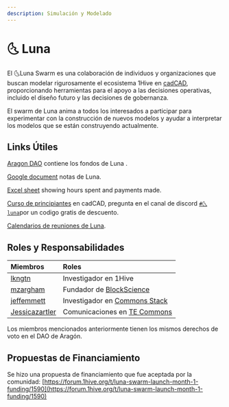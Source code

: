 ```yaml
---
description: Simulación y Modelado
---
```


# 🌜 Luna

El 🌜Luna Swarm es una colaboración de individuos y organizaciones que buscan modelar rigurosamente el ecosistema 1Hive en [cadCAD](http://cadcad.org/), proporcionando herramientas para el apoyo a las decisiones operativas, incluido el diseño futuro y las decisiones de gobernanza. 

El swarm de Luna anima a todos los interesados a participar para experimentar con la construcción de nuevos modelos y ayudar a interpretar los modelos que se están construyendo actualmente. 

## Links Útiles 

 [Aragon DAO](https://aragon.1hive.org/#/luna/) contiene los fondos de Luna .

 [Google document](https://docs.google.com/document/d/1UkWflaDNh5aF8BeRUoIQx3g3z7P2mE0cU0N4dbwz4Sk/edit#heading=h.jq42e3ro14o3) notas de Luna.

 [Excel sheet](https://docs.google.com/spreadsheets/d/1pnKFUvbeWdS_C7KlFoM_GM2mFq0yCCfdVVI-UFqP20s/edit#gid=0) showing hours spent and payments made.

[Curso de principiantes](https://www.cadcad.education/%20) en cadCAD, pregunta en el canal de discord [`#🌜luna`](https://discord.gg/efpG78vZ4q)por un codigo gratis de descuento.

[Calendarios de reuniones de Luna](https://calendar.google.com/calendar/embed?src=cadcad.org%40gmail.com&ctz=America%2FVancouver).

## Roles y Responsabilidades

| Miembros | Roles |
| :--- | :--- |
| [lkngtn](https://forum.1hive.org/u/lkngtn) | Investigador en 1Hive |
| [mzargham](https://forum.1hive.org/u/mzargham/summary) | Fundador de [BlockScience](https://block.science/) |
| [jeffemmett](https://forum.1hive.org/u/jeffemmett/summary) | Investigador en [Commons Stack](https://commonsstack.org/) |
| [Jessicazartler](https://forum.1hive.org/u/jessicazartler/summary) | Comunicaciones en [TE Commons](https://tecommons.org/) |

Los miembros mencionados anteriormente tienen los mismos derechos de voto en el DAO de Aragón. 

## Propuestas de Financiamiento

Se hizo una propuesta de financiamiento que fue aceptada por la comunidad: [https://forum.1hive.org/t/luna-swarm-launch-month-1-funding/1590](https://forum.1hive.org/t/luna-swarm-launch-month-1-funding/1590)


